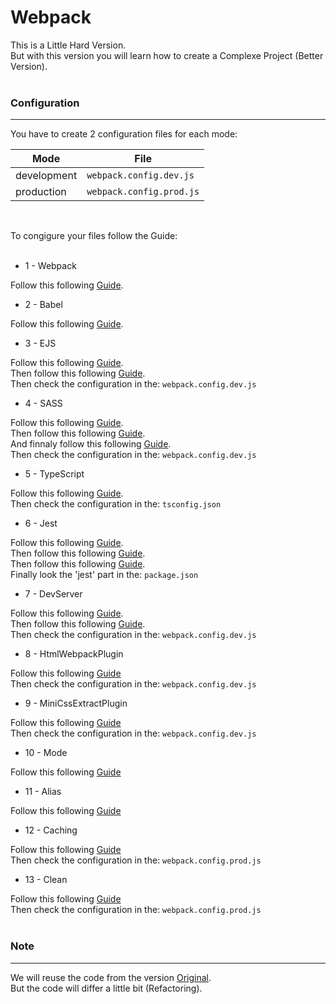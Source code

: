 # Webpack

This is a Little Hard Version.
<br>
But with this version you will learn how to create a Complexe Project (Better Version).
<br><br>

### Configuration
---

You have to create 2 configuration files for each mode:
<br>

| Mode | File |
| --- | --- |
| development | `webpack.config.dev.js` |
| production | `webpack.config.prod.js` |
<br>

To congigure your files follow the Guide:
<br><br>


- 1 - Webpack

Follow this following [Guide](https://webpack.js.org/guides/getting-started/).

- 2 - Babel

Follow this following [Guide](https://webpack.js.org/guides/typescript/).

- 3 - EJS

Follow this following [Guide](https://ejs.co/#install).
<br>
Then follow this following [Guide](https://www.npmjs.com/package/ejs-loader/).
<br>
Then check the configuration in the: `webpack.config.dev.js`

- 4 - SASS

Follow this following [Guide](https://webpack.js.org/loaders/style-loader/).
<br>
Then follow this following [Guide](https://webpack.js.org/loaders/css-loader/).
<br>
And finnaly follow this following [Guide](https://webpack.js.org/loaders/sass-loader/).
<br>
Then check the configuration in the: `webpack.config.dev.js`

- 5 - TypeScript

Follow this following [Guide](https://webpack.js.org/guides/typescript/).
<br>
Then check the configuration in the: `tsconfig.json`

- 6 - Jest

Follow this following [Guide](https://webpack.js.org/loaders/style-loader/).
<br>
Then follow this following [Guide](https://jestjs.io/docs/getting-started#using-babel).
<br>
Then follow this following [Guide](estjs.io/docs/getting-started#via-ts-jest).
<br>
Finally look the 'jest' part in the: `package.json`

- 7 - DevServer

Follow this following [Guide](https://github.com/webpack/webpack-dev-server/).
<br>
Then follow this following [Guide](https://webpack.js.org/configuration/dev-server/).
<br>
Then check the configuration in the: `webpack.config.dev.js`

- 8 - HtmlWebpackPlugin

Follow this following [Guide](https://webpack.js.org/plugins/html-webpack-plugin/#root)
<br>
Then check the configuration in the: `webpack.config.dev.js`

- 9 - MiniCssExtractPlugin

Follow this following [Guide](https://webpack.js.org/plugins/mini-css-extract-plugin/)
<br>
Then check the configuration in the: `webpack.config.dev.js`

- 10 - Mode

Follow this following [Guide](https://webpack.js.org/configuration/mode/#root)

- 11 - Alias

Follow this following [Guide](https://webpack.js.org/configuration/resolve/#resolvealias)

- 12 - Caching

Follow this following [Guide](https://webpack.js.org/guides/caching/#root)
<br>
Then check the configuration in the: `webpack.config.prod.js`

- 13 - Clean

Follow this following [Guide](https://webpack.js.org/guides/output-management/#cleaning-up-the-dist-folder)
<br>
Then check the configuration in the: `webpack.config.prod.js`
<br><br>

### Note
---

We will reuse the code from the version [Original](https://github.com/infinitesbox/todo-list/tree/main/part-web-front-end/1-original).
<br>
But the code will differ a little bit (Refactoring).